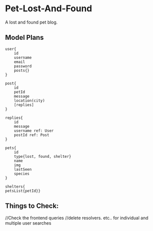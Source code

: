 # Pet-Lost-And-Found
A lost and found pet blog.

## Model Plans

	user{ 
        id
        username
        email
        password
        posts{}
    }

	post{
        id
        petId
        message
        location(city) 
        [replies]
    }

    replies{
        id
        message
        username ref: User
        postId ref: Post
    }

    pets{
        id
        type{lost, found, shelter}
        name
        img
        lastSeen
        species
    }

    shelters{
    petsList{petId}}



## Things to Check:
//Check the frontend queries
//delete resolvers. etc.. for individual and multiple user searches
